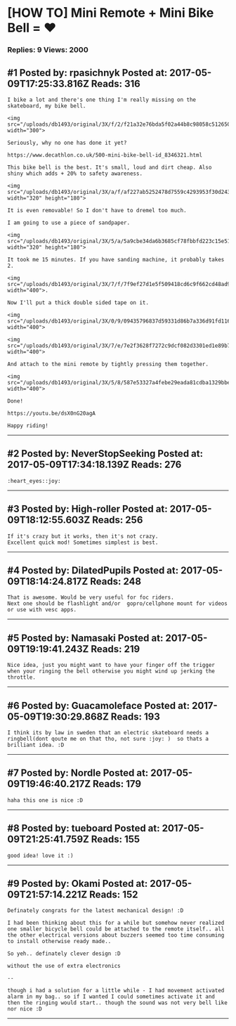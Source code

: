 # \[HOW TO\] Mini Remote + Mini Bike Bell = ❤️

### Replies: 9 Views: 2000

## \#1 Posted by: rpasichnyk Posted at: 2017-05-09T17:25:33.816Z Reads: 316

```
I bike a lot and there's one thing I'm really missing on the skateboard, my bike bell.

<img src="/uploads/db1493/original/3X/f/2/f21a32e76bda5f02a44b8c98058c512650306e5d.jpeg" width="300">

Seriously, why no one has done it yet?

https://www.decathlon.co.uk/500-mini-bike-bell-id_8346321.html

This bike bell is the best. It's small, loud and dirt cheap. Also shiny which adds + 20% to safety awareness.

<img src="/uploads/db1493/original/3X/a/f/af227ab5252478d7559c4293953f30d243bf37d4.gif" width="320" height="180">

It is even removable! So I don't have to dremel too much.

I am going to use a piece of sandpaper.

<img src="/uploads/db1493/original/3X/5/a/5a9cbe34da6b3685cf78fbbfd223c15e51c98049.gif" width="320" height="180">

It took me 15 minutes. If you have sanding machine, it probably takes 2.

<img src="/uploads/db1493/original/3X/7/f/7f9ef27d1e5f509418cd6c9f662cd48ad9f0aae8.jpg" width="400">.

Now I'll put a thick double sided tape on it.

<img src="/uploads/db1493/original/3X/0/9/09435796837d59331d86b7a336d91fd116aab9ff.png" width="400">

<img src="/uploads/db1493/original/3X/7/e/7e2f3628f7272c9dcf082d3301ed1e89b732b549.png" width="400">

And attach to the mini remote by tightly pressing them together.

<img src="/uploads/db1493/original/3X/5/8/587e53327a4febe29eada81cdba1329bbea12eea.png" width="400">

Done!

https://youtu.be/dsX0nG20agA

Happy riding!
```

---
## \#2 Posted by: NeverStopSeeking Posted at: 2017-05-09T17:34:18.139Z Reads: 276

```
:heart_eyes::joy:
```

---
## \#3 Posted by: High-roller Posted at: 2017-05-09T18:12:55.603Z Reads: 256

```
If it's crazy but it works, then it's not crazy.
Excellent quick mod! Sometimes simplest is best.
```

---
## \#4 Posted by: DilatedPupils Posted at: 2017-05-09T18:14:24.817Z Reads: 248

```
That is awesome. Would be very useful for foc riders. 
Next one should be flashlight and/or  gopro/cellphone mount for videos or use with vesc apps.
```

---
## \#5 Posted by: Namasaki Posted at: 2017-05-09T19:19:41.243Z Reads: 219

```
Nice idea, just you might want to have your finger off the trigger when your ringing the bell otherwise you might wind up jerking the throttle.
```

---
## \#6 Posted by: Guacamoleface Posted at: 2017-05-09T19:30:29.868Z Reads: 193

```
I think its by law in sweden that an electric skateboard needs a ringbell(dont qoute me on that tho, not sure :joy: )  so thats a brilliant idea. :D
```

---
## \#7 Posted by: Nordle Posted at: 2017-05-09T19:46:40.217Z Reads: 179

```
haha this one is nice :D
```

---
## \#8 Posted by: tueboard Posted at: 2017-05-09T21:25:41.759Z Reads: 155

```
good idea! love it :)
```

---
## \#9 Posted by: Okami Posted at: 2017-05-09T21:57:14.221Z Reads: 152

```
Definately congrats for the latest mechanical design! :D

I had been thinking about this for a while but somehow never realized one smaller bicycle bell could be attached to the remote itself.. all the other electrical versions about buzzers seemed too time consuming to install otherwise ready made..

So yeh.. definately clever design :D

without the use of extra electronics

--

though i had a solution for a little while - I had movement activated alarm in my bag.. so if I wanted I could sometimes activate it and then the ringing would start.. though the sound was not very bell like nor nice :D
```

---
